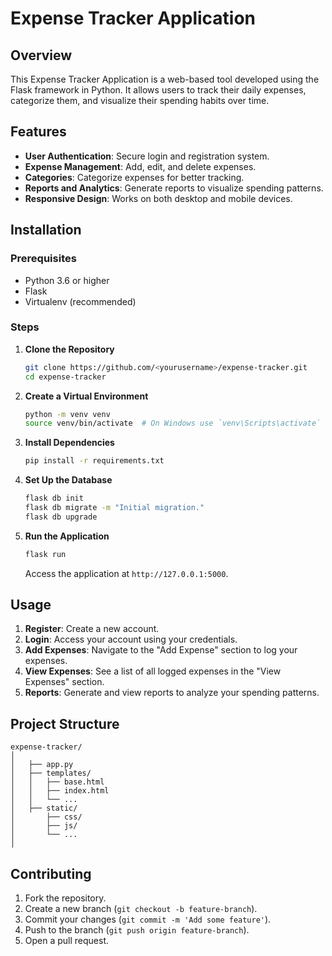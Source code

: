 # Expense Tracker Application

## Overview

This Expense Tracker Application is a web-based tool developed using the Flask framework in Python. It allows users to track their daily expenses, categorize them, and visualize their spending habits over time.

## Features

- **User Authentication**: Secure login and registration system.
- **Expense Management**: Add, edit, and delete expenses.
- **Categories**: Categorize expenses for better tracking.
- **Reports and Analytics**: Generate reports to visualize spending patterns.
- **Responsive Design**: Works on both desktop and mobile devices.

## Installation

### Prerequisites

- Python 3.6 or higher
- Flask
- Virtualenv (recommended)

### Steps

1. **Clone the Repository**

   ```bash
   git clone https://github.com/<yourusername>/expense-tracker.git
   cd expense-tracker
   ```

2. **Create a Virtual Environment**

   ```bash
   python -m venv venv
   source venv/bin/activate  # On Windows use `venv\Scripts\activate`
   ```

3. **Install Dependencies**

   ```bash
   pip install -r requirements.txt
   ```

4. **Set Up the Database**

   ```bash
   flask db init
   flask db migrate -m "Initial migration."
   flask db upgrade
   ```

5. **Run the Application**

   ```bash
   flask run
   ```

   Access the application at `http://127.0.0.1:5000`.

## Usage

1. **Register**: Create a new account.
2. **Login**: Access your account using your credentials.
3. **Add Expenses**: Navigate to the "Add Expense" section to log your expenses.
4. **View Expenses**: See a list of all logged expenses in the "View Expenses" section.
5. **Reports**: Generate and view reports to analyze your spending patterns.

## Project Structure

```
expense-tracker/
│
│   ├── app.py
│   ├── templates/
│   │   ├── base.html
│   │   ├── index.html
│   │   └── ...
│   ├── static/
│       ├── css/
│       ├── js/
│       └── ...
│
```


## Contributing

1. Fork the repository.
2. Create a new branch (`git checkout -b feature-branch`).
3. Commit your changes (`git commit -m 'Add some feature'`).
4. Push to the branch (`git push origin feature-branch`).
5. Open a pull request.


